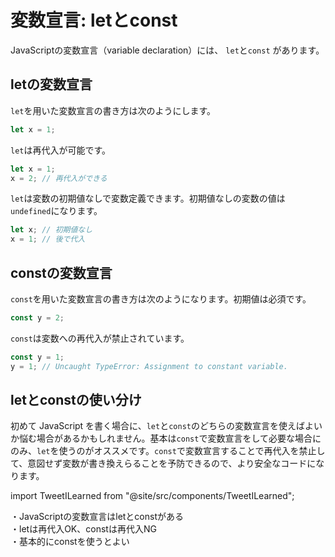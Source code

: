 # 変数宣言: letとconst

JavaScriptの変数宣言（variable declaration）には、 `let`と`const` があります。

## letの変数宣言

`let`を用いた変数宣言の書き方は次のようにします。

```typescript
let x = 1;
```

`let`は再代入が可能です。

```typescript
let x = 1;
x = 2; // 再代入ができる
```

`let`は変数の初期値なしで変数定義できます。初期値なしの変数の値は`undefined`になります。

```javascript
let x; // 初期値なし
x = 1; // 後で代入
```

## constの変数宣言

`const`を用いた変数宣言の書き方は次のようになります。初期値は必須です。

```typescript
const y = 2;
```

`const`は変数への再代入が禁止されています。

```typescript
const y = 1;
y = 1; // Uncaught TypeError: Assignment to constant variable.
```

## letとconstの使い分け

初めて JavaScript を書く場合に、`let`と`const`のどちらの変数宣言を使えばよいか悩む場合があるかもしれません。基本は`const`で変数宣言をして必要な場合にのみ、`let`を使うのがオススメです。`const`で変数宣言することで再代入を禁止して、意図せず変数が書き換えらることを予防できるので、より安全なコードになります。

import TweetILearned from "@site/src/components/TweetILearned";

<TweetILearned>

・JavaScriptの変数宣言はletとconstがある  
・letは再代入OK、constは再代入NG  
・基本的にconstを使うとよい

</TweetILearned>
